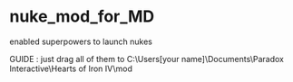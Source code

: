 # nuke_mod_for_MD
enabled superpowers to launch nukes


GUIDE : 
just drag all of them to C:\Users\[your name]\Documents\Paradox Interactive\Hearts of Iron IV\mod